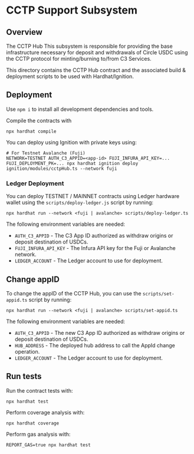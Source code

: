 # CCTP Support Subsystem 

## Overview

The CCTP Hub This subsystem is responsible for providing the base infrastructure necessary for deposit and withdrawals of Circle USDC using the CCTP protocol for minting/burning to/from C3 Services.

This directory contains the CCTP Hub contract and the associated build & deployment scripts to be used with Hardhat/Ignition.

## Deployment

Use `npm i` to install all development dependencies and tools.

Compile the contracts with

```
npx hardhat compile
```

You can deploy using Ignition with private keys using:

```
# For Testnet Avalanche (Fuji)
NETWORK=TESTNET AUTH_C3_APPID=<app-id> FUJI_INFURA_API_KEY=... FUJI_DEPLOYMENT_PK=... npx hardhat ignition deploy ignition/modules/cctpHub.ts --network fuji
```



### Ledger Deployment

You can deploy TESTNET  / MAINNET contracts using Ledger hardware wallet using the `scripts/deploy-ledger.js` script by running:

```
npx hardhat run --network <fuji | avalanche> scripts/deploy-ledger.ts
```

The following environment variables are needed:

* `AUTH_C3_APPID` - The C3 App ID authorized as withdraw origins or deposit destination of USDCs.
* `FUJI_INFURA_API_KEY` - The Infura API key for the Fuji or Avalanche network.
* `LEDGER_ACCOUNT` - The Ledger account to use for deployment.

## Change appID

To change the appID of the CCTP Hub, you can use the `scripts/set-appid.ts` script by running:

```
npx hardhat run --network <fuji | avalanche> scripts/set-appid.ts

```

The following environment variables are needed:

* `AUTH_C3_APPID` - The new  C3 App ID authorized as withdraw origins or deposit destination of USDCs.
* `HUB_ADDRESS` - The deployed hub address to call the AppId change operation.
* `LEDGER_ACCOUNT` - The Ledger account to use for deployment.

## Run tests

Run the contract tests with:

```
npx hardhat test
```

Perform coverage analysis with:

```
npx hardhat coverage
```

Perform gas analysis with:

```
REPORT_GAS=true npx hardhat test
```


